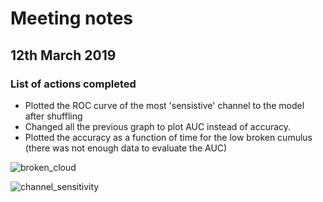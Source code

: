 # Meeting notes

## 12th March 2019

### List of actions completed

- Plotted the ROC curve of the most 'sensistive' channel to the model after shuffling
- Changed all the previous graph to plot AUC instead of accuracy.
- Plotted the accuracy as a function of time for the low broken cumulus (there was not enough data to evaluate the AUC)

![broken_cloud](http://www.hep.ph.ic.ac.uk/~kt2015/brk_cld_w_time.png)

![channel_sensitivity](http://www.hep.ph.ic.ac.uk/~kt2015/S5_an_sensitivity.png)
